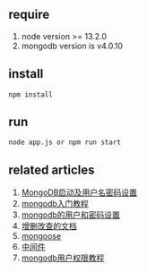 ## require

1. node version >= 13.2.0
2. mongodb version is v4.0.10 

## install

```
npm install
```

## run

```
node app.js or npm run start
```

## related articles

1. <a href="https://www.cnblogs.com/yangjing000/p/8259807.html">MongoDB启动及用户名密码设置</a>
2. <a href="https://www.runoob.com/mongodb/mongodb-tutorial.html">mongodb入门教程</a>
3. <a href="https://www.cnblogs.com/yangjing000/p/8259807.html">mongodb的用户和密码设置</a>
4. <a href="https://www.jianshu.com/p/fe842fab1950">增删改查的文档</a>
5. <a href="http://www.mongoosejs.net/docs/index.html">mongoose</a>
6. <a href="https://www.cnblogs.com/LChenglong/p/12118666.html">中间件</a>
7. <a href="https://www.cnblogs.com/pl-boke/p/10063351.html">mongodb用户权限教程</a>

